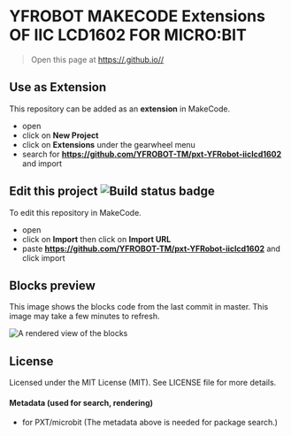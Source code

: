 # YFROBOT MAKECODE Extensions OF IIC LCD1602 FOR MICRO:BIT

> Open this page at [https://.github.io//](https://.github.io//)

## Use as Extension

This repository can be added as an **extension** in MakeCode.

* open []()
* click on **New Project**
* click on **Extensions** under the gearwheel menu
* search for **https://github.com/YFROBOT-TM/pxt-YFRobot-iiclcd1602** and import

## Edit this project ![Build status badge](https://github.com//workflows/MakeCode/badge.svg)

To edit this repository in MakeCode.

* open []()
* click on **Import** then click on **Import URL**
* paste **https://github.com/YFROBOT-TM/pxt-YFRobot-iiclcd1602** and click import

## Blocks preview

This image shows the blocks code from the last commit in master.
This image may take a few minutes to refresh.

![A rendered view of the blocks](https://github.com//raw/master/.github/makecode/blocks.png)

## License

Licensed under the MIT License (MIT). See LICENSE file for more details.

#### Metadata (used for search, rendering)

* for PXT/microbit (The metadata above is needed for package search.)

<script src="https://makecode.com/gh-pages-embed.js"></script>
<script>makeCodeRender("{{ site.makecode.home_url }}", "{{ site.github.owner_name }}/{{ site.github.repository_name }}");</script>
